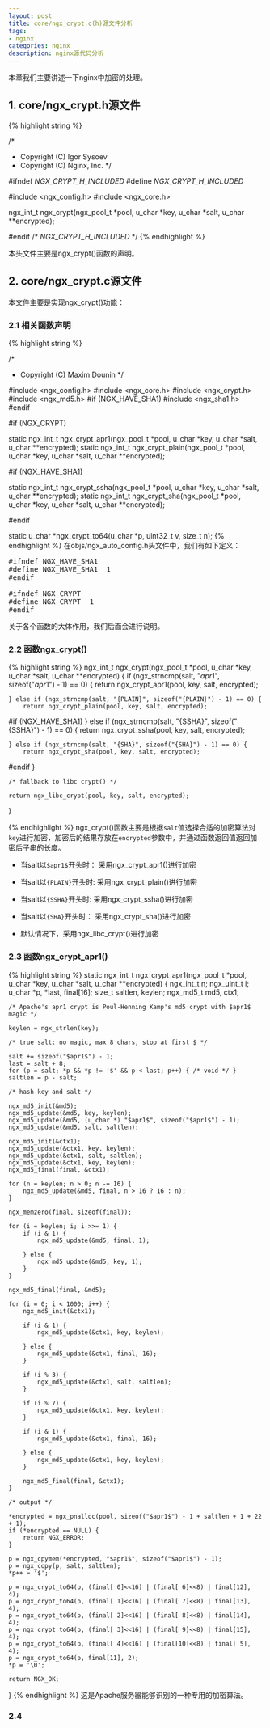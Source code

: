 ```yaml
---
layout: post
title: core/ngx_crypt.c(h)源文件分析
tags:
- nginx
categories: nginx
description: nginx源代码分析
---
```



本章我们主要讲述一下nginx中加密的处理。

<!-- more -->


## 1. core/ngx_crypt.h源文件
{% highlight string %}

/*
 * Copyright (C) Igor Sysoev
 * Copyright (C) Nginx, Inc.
 */


#ifndef _NGX_CRYPT_H_INCLUDED_
#define _NGX_CRYPT_H_INCLUDED_


#include <ngx_config.h>
#include <ngx_core.h>


ngx_int_t ngx_crypt(ngx_pool_t *pool, u_char *key, u_char *salt,
    u_char **encrypted);


#endif /* _NGX_CRYPT_H_INCLUDED_ */
{% endhighlight %}

本头文件主要是ngx_crypt()函数的声明。

## 2. core/ngx_crypt.c源文件

本文件主要是实现ngx_crypt()功能：

### 2.1 相关函数声明
{% highlight string %}

/*
 * Copyright (C) Maxim Dounin
 */


#include <ngx_config.h>
#include <ngx_core.h>
#include <ngx_crypt.h>
#include <ngx_md5.h>
#if (NGX_HAVE_SHA1)
#include <ngx_sha1.h>
#endif


#if (NGX_CRYPT)

static ngx_int_t ngx_crypt_apr1(ngx_pool_t *pool, u_char *key, u_char *salt,
    u_char **encrypted);
static ngx_int_t ngx_crypt_plain(ngx_pool_t *pool, u_char *key, u_char *salt,
    u_char **encrypted);

#if (NGX_HAVE_SHA1)

static ngx_int_t ngx_crypt_ssha(ngx_pool_t *pool, u_char *key, u_char *salt,
    u_char **encrypted);
static ngx_int_t ngx_crypt_sha(ngx_pool_t *pool, u_char *key, u_char *salt,
    u_char **encrypted);

#endif


static u_char *ngx_crypt_to64(u_char *p, uint32_t v, size_t n);
{% endhighlight %}
在objs/ngx_auto_config.h头文件中，我们有如下定义：
<pre>
#ifndef NGX_HAVE_SHA1
#define NGX_HAVE_SHA1  1
#endif

#ifndef NGX_CRYPT
#define NGX_CRYPT  1
#endif
</pre>
关于各个函数的大体作用，我们后面会进行说明。

### 2.2 函数ngx_crypt()
{% highlight string %}
ngx_int_t
ngx_crypt(ngx_pool_t *pool, u_char *key, u_char *salt, u_char **encrypted)
{
    if (ngx_strncmp(salt, "$apr1$", sizeof("$apr1$") - 1) == 0) {
        return ngx_crypt_apr1(pool, key, salt, encrypted);

    } else if (ngx_strncmp(salt, "{PLAIN}", sizeof("{PLAIN}") - 1) == 0) {
        return ngx_crypt_plain(pool, key, salt, encrypted);

#if (NGX_HAVE_SHA1)
    } else if (ngx_strncmp(salt, "{SSHA}", sizeof("{SSHA}") - 1) == 0) {
        return ngx_crypt_ssha(pool, key, salt, encrypted);

    } else if (ngx_strncmp(salt, "{SHA}", sizeof("{SHA}") - 1) == 0) {
        return ngx_crypt_sha(pool, key, salt, encrypted);
#endif
    }

    /* fallback to libc crypt() */

    return ngx_libc_crypt(pool, key, salt, encrypted);
}

{% endhighlight %}
ngx_crypt()函数主要是根据```salt```值选择合适的加密算法对```key```进行加密，加密后的结果存放在```encrypted```参数中，并通过函数返回值返回加密后子串的长度。

* 当salt以```$apr1$```开头时： 采用ngx_crypt_apr1()进行加密

* 当salt以```{PLAIN}```开头时: 采用ngx_crypt_plain()进行加密

* 当salt以```{SSHA}```开头时: 采用ngx_crypt_ssha()进行加密

* 当salt以```{SHA}```开头时： 采用ngx_crypt_sha()进行加密

* 默认情况下，采用ngx_libc_crypt()进行加密

### 2.3 函数ngx_crypt_apr1()
{% highlight string %}
static ngx_int_t
ngx_crypt_apr1(ngx_pool_t *pool, u_char *key, u_char *salt, u_char **encrypted)
{
    ngx_int_t          n;
    ngx_uint_t         i;
    u_char            *p, *last, final[16];
    size_t             saltlen, keylen;
    ngx_md5_t          md5, ctx1;

    /* Apache's apr1 crypt is Poul-Henning Kamp's md5 crypt with $apr1$ magic */

    keylen = ngx_strlen(key);

    /* true salt: no magic, max 8 chars, stop at first $ */

    salt += sizeof("$apr1$") - 1;
    last = salt + 8;
    for (p = salt; *p && *p != '$' && p < last; p++) { /* void */ }
    saltlen = p - salt;

    /* hash key and salt */

    ngx_md5_init(&md5);
    ngx_md5_update(&md5, key, keylen);
    ngx_md5_update(&md5, (u_char *) "$apr1$", sizeof("$apr1$") - 1);
    ngx_md5_update(&md5, salt, saltlen);

    ngx_md5_init(&ctx1);
    ngx_md5_update(&ctx1, key, keylen);
    ngx_md5_update(&ctx1, salt, saltlen);
    ngx_md5_update(&ctx1, key, keylen);
    ngx_md5_final(final, &ctx1);

    for (n = keylen; n > 0; n -= 16) {
        ngx_md5_update(&md5, final, n > 16 ? 16 : n);
    }

    ngx_memzero(final, sizeof(final));

    for (i = keylen; i; i >>= 1) {
        if (i & 1) {
            ngx_md5_update(&md5, final, 1);

        } else {
            ngx_md5_update(&md5, key, 1);
        }
    }

    ngx_md5_final(final, &md5);

    for (i = 0; i < 1000; i++) {
        ngx_md5_init(&ctx1);

        if (i & 1) {
            ngx_md5_update(&ctx1, key, keylen);

        } else {
            ngx_md5_update(&ctx1, final, 16);
        }

        if (i % 3) {
            ngx_md5_update(&ctx1, salt, saltlen);
        }

        if (i % 7) {
            ngx_md5_update(&ctx1, key, keylen);
        }

        if (i & 1) {
            ngx_md5_update(&ctx1, final, 16);

        } else {
            ngx_md5_update(&ctx1, key, keylen);
        }

        ngx_md5_final(final, &ctx1);
    }

    /* output */

    *encrypted = ngx_pnalloc(pool, sizeof("$apr1$") - 1 + saltlen + 1 + 22 + 1);
    if (*encrypted == NULL) {
        return NGX_ERROR;
    }

    p = ngx_cpymem(*encrypted, "$apr1$", sizeof("$apr1$") - 1);
    p = ngx_copy(p, salt, saltlen);
    *p++ = '$';

    p = ngx_crypt_to64(p, (final[ 0]<<16) | (final[ 6]<<8) | final[12], 4);
    p = ngx_crypt_to64(p, (final[ 1]<<16) | (final[ 7]<<8) | final[13], 4);
    p = ngx_crypt_to64(p, (final[ 2]<<16) | (final[ 8]<<8) | final[14], 4);
    p = ngx_crypt_to64(p, (final[ 3]<<16) | (final[ 9]<<8) | final[15], 4);
    p = ngx_crypt_to64(p, (final[ 4]<<16) | (final[10]<<8) | final[ 5], 4);
    p = ngx_crypt_to64(p, final[11], 2);
    *p = '\0';

    return NGX_OK;
}
{% endhighlight %}
这是Apache服务器能够识别的一种专用的加密算法。

### 2.4 



<br />
<br />
<br />

